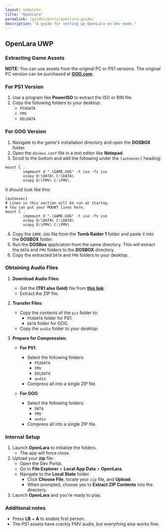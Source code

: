 ```yaml
---
layout: template
title: "OpenLara"
permalink: /guides/ports/openlara-guide/
description: "A guide for setting up OpenLara on dev mode."
---
```


## OpenLara UWP

### Extracting Game Assets  

**NOTE:** You can use assets from the original PC or PS1 versions. The original PC version
can be purchased at **[GOG.com](<https://www.gog.com/game/tomb_raider_123>)**.

### **For PS1 Version**  
1. Use a program like **PowerISO** to extract the ISO or BIN file.  
2. Copy the following folders to your desktop:  
   - `PSXDATA`  
   - `FMV`  
   - `DELDATA`  

### **For GOG Version**  
1. Navigate to the game's installation directory and open the **DOSBOX** folder.  
2. Open the `dosbox.conf` file in a text editor like **Notepad**.  
3. Scroll to the bottom and add the following under the `[autoexec]` heading:

```
mount C .
        imgmount d ".\GAME.GOG" -t iso -fs iso
        xcopy D:\DATA\ C:\DATA\
        xcopy D:\FMV\ C:\FMV\
```
It should look like this:

```
[autoexec]
# Lines in this section will be run at startup.
# You can put your MOUNT lines here.
mount C .
        imgmount d ".\GAME.GOG" -t iso -fs iso
        xcopy D:\DATA\ C:\DATA\
        xcopy D:\FMV\ C:\FMV\
```
4. Copy the `GAME.GOG` file from the **Tomb Raider 1** folder and paste it into the **DOSBOX** folder.  
5. Run the **DOSBox** application from the same directory. This will extract the `DATA` and `FMV` folders to the **DOSBOX** directory.  
6. Copy the extracted `DATA` and `FMV` folders to your desktop.

### Obtaining Audio Files

1. **Download Audio Files**:  
   - Get the **(TR1 also Gold)** file from **[this link](https://opentomb.earvillage.net/)**.
   - Extract the ZIP file.  

2. **Transfer Files**:  
   - Copy the contents of the `pix` folder to:  
     - `PSXDATA` folder for PS1.  
     - `DATA` folder for GOG.  
   - Copy the `audio` folder to your desktop.  

3. **Prepare for Compression**:  
   - **For PS1**:  
     - Select the following folders:  
       - `PSXDATA`  
       - `FMV`  
       - `DELDATA`  
       - `audio`  
     - Compress all into a single ZIP file.  

   - **For GOG**:  
     - Select the following folders:  
       - `DATA`  
       - `FMV`  
       - `audio`  
     - Compress all into a single ZIP file.

### Internal Setup
1. Launch **OpenLara** to initialize the folders.
    - The app will force close.
2. Upload your **zip** file:
   - Open the Dev Portal.
   - Go to **File Explorer** > **Local App Data** > **OpenLara**.
   - Navigate to the **Local State** folder.
      - Click **Choose File**, locate your `zip` file, and **Upload**.
      - When prompted, choose yes to **Extract ZIP Contents** into the directory.
3. Launch **OpenLara** and you're ready to play.

### Additional notes
- Press **LB** + **A** to enable first person.
- The PS1 assets have crackly FMV audio, but everything else works fine.
